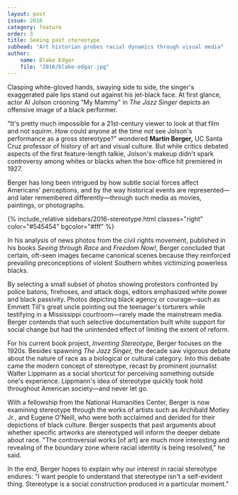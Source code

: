 ```yaml
---
layout: post
issue: 2016
category: feature
order: 3
title: Seeing past stereotype
subhead: "Art historian probes racial dynamics through visual media"
author:
    name: Blake Edgar
    file: "2016/blake-edgar.jpg"
---
```


Clasping white-gloved hands, swaying side to side, the singer's exaggerated pale lips stand out against his jet-black face. At first glance, actor Al Jolson crooning "My Mammy" in _The Jazz Singer_ depicts an offensive image of a black performer.

"It's pretty much impossible for a 21st-century viewer to look at that film and not squirm. How could anyone at the time not see Jolson's performance as a gross stereotype?" wondered **Martin Berger,** UC Santa Cruz professor of history of art and visual culture. But while critics debated aspects of the first feature-length talkie, Jolson's makeup didn't spark controversy among whites or blacks when the box-office hit premiered in 1927.

Berger has long been intrigued by how subtle social forces affect Americans' perceptions, and by the way historical events are represented—and later remembered differently—through such media as movies, paintings, or photographs.

{% include_relative sidebars/2016-stereotype.html classes="right" color="#545454" bgcolor="#fff" %}

In his analysis of news photos from the civil rights movement, published in his books _Seeing through Race_ and _Freedom Now!_, Berger concluded that certain, oft-seen images became canonical scenes because they reinforced prevailing preconceptions of violent Southern whites victimizing powerless blacks.

By selecting a small subset of photos showing protestors confronted by police batons, firehoses, and attack dogs, editors emphasized white power and black passivity. Photos depicting black agency or courage—such as Emmett Till's great uncle pointing out the teenager's torturers while testifying in a Mississippi courtroom—rarely made the mainstream media. Berger contends that such selective documentation built white support for social change but had the unintended effect of limiting the extent of reform.

For his current book project, _Inventing Stereotype_, Berger focuses on the 1920s. Besides spawning _The Jazz Singer,_ the decade saw vigorous debate about the nature of race as a biological or cultural category. Into this debate came the modern concept of stereotype, recast by prominent journalist Walter Lippmann as a social shortcut for perceiving something outside one's experience. Lippmann's idea of stereotype quickly took hold throughout American society—and never let go.

With a fellowship from the National Humanities Center, Berger is now examining stereotype through the works of artists such as Archibald Motley Jr., and Eugene O'Neill, who were both acclaimed and derided for their depictions of black culture. Berger suspects that past arguments about whether specific artworks are stereotyped will inform the deeper debate about race. "The controversial works [of art] are much more interesting and revealing of the boundary zone where racial identity is being resolved," he said.

In the end, Berger hopes to explain why our interest in racial stereotype endures: "I want people to understand that stereotype isn't a self-evident thing. Stereotype is a social construction produced in a particular moment."
